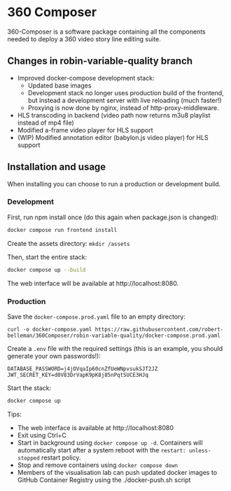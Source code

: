 # 360 Composer

360-Composer is a software package containing all the components needed to deploy a 360 video story line editing suite.

## Changes in robin-variable-quality branch

- Improved docker-compose development stack:
  - Updated base images
  - Development stack no longer uses production build of the frontend, but instead a development server with live reloading (much faster!)
  - Proxying is now done by nginx, instead of http-proxy-middleware.
- HLS transcoding in backend (video path now returns m3u8 playlist instead of mp4 file)
- Modified a-frame video player for HLS support
- (WIP) Modified annotation editor (babylon.js video player) for HLS support

## Installation and usage

When installing you can choose to run a production or development build.

### Development

First, run npm install once (do this again when package.json is changed):
```sh
docker compose run frontend install
```

Create the assets directory: `mkdir /assets`

Then, start the entire stack:
```sh
docker compose up --build
```

The web interface will be available at http://localhost:8080.

### Production

Save the `docker-compose.prod.yaml` file to an empty directory:
```
curl -o docker-compose.yaml https://raw.githubusercontent.com/robert-belleman/360Composer/robin-variable-quality/docker-compose.prod.yaml
```

Create a `.env` file with the required settings (this is an example, you should generate your own passwords!):
```
DATABASE_PASSWORD=j4jOVqaIp60cnZfUeWNpvsukSJT2JZ
JWT_SECRET_KEY=d0V83DrVapK9pK8j85nPqtSUCE3HJq
```

Start the stack:

```sh
docker compose up
```

Tips:
- The web interface is available at http://localhost:8080
- Exit using Ctrl+C
- Start in background using `docker compose up -d`. Containers will automatically start after a system reboot with the `restart: unless-stopped` restart policy.
- Stop and remove containers using `docker compose down`
- Members of the visualisation lab can push updated docker images to GitHub Container Registry using the ./docker-push.sh script
